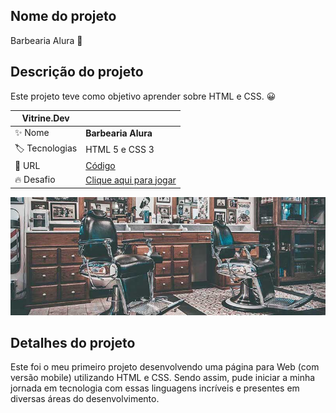 ## Nome do projeto
Barbearia Alura 🧔

## Descrição do projeto
Este projeto teve como objetivo aprender sobre HTML e CSS. 😀

| Vitrine.Dev |     |
| -------------  | --- |
| :sparkles: Nome        | **Barbearia Alura**
| :label: Tecnologias | HTML 5 e CSS 3
| :rocket: URL       | [Código](https://github.com/adrianycmc/freewayComJS)
| :fire: Desafio     | [Clique aqui para jogar](https://editor.p5js.org/adrianycmc/full/z9xKCQbOX)

<!-- Inserir imagem com a #vitrinedev ao final do link -->
![](https://github.com/adrianycmc/PagHtmlBarbearia/blob/main/banner.jpg?raw=true)

## Detalhes do projeto

Este foi o meu primeiro projeto desenvolvendo uma página para Web (com versão mobile) utilizando HTML e CSS. 
Sendo assim, pude iniciar a minha jornada em tecnologia com essas linguagens incríveis e presentes em diversas áreas do desenvolvimento.

